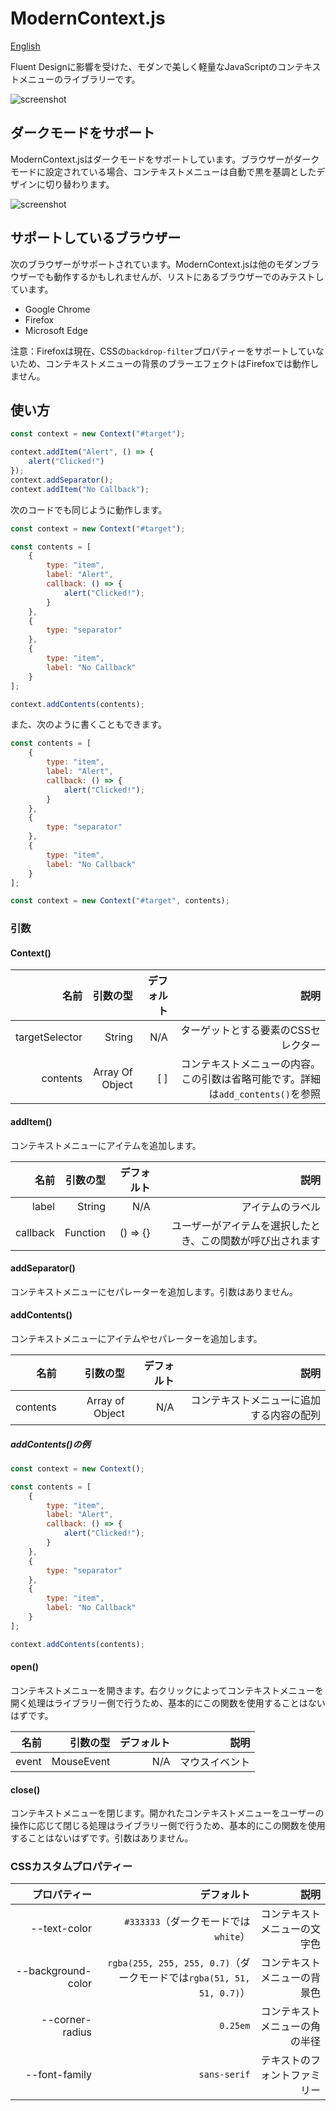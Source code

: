 # ModernContext.js

[English](README.md)

Fluent Designに影響を受けた、モダンで美しく軽量なJavaScriptのコンテキストメニューのライブラリーです。

![screenshot](screenshot_light.png)

## ダークモードをサポート

ModernContext.jsはダークモードをサポートしています。ブラウザーがダークモードに設定されている場合、コンテキストメニューは自動で黒を基調としたデザインに切り替わります。

![screenshot](screenshot_dark.png)

## サポートしているブラウザー

次のブラウザーがサポートされています。ModernContext.jsは他のモダンブラウザーでも動作するかもしれませんが、リストにあるブラウザーでのみテストしています。

- Google Chrome
- Firefox
- Microsoft Edge

注意：Firefoxは現在、CSSの``backdrop-filter``プロパティーをサポートしていないため、コンテキストメニューの背景のブラーエフェクトはFirefoxでは動作しません。

## 使い方

```javascript
const context = new Context("#target");

context.addItem("Alert", () => {
    alert("Clicked!")
});
context.addSeparator();
context.addItem("No Callback");
```

次のコードでも同じように動作します。

```javascript
const context = new Context("#target");

const contents = [
    {
        type: "item",
        label: "Alert",
        callback: () => {
            alert("Clicked!");
        }
    },
    {
        type: "separator"
    },
    {
        type: "item",
        label: "No Callback"
    }
];

context.addContents(contents);
```

また、次のように書くこともできます。

```javascript
const contents = [
    {
        type: "item",
        label: "Alert",
        callback: () => {
            alert("Clicked!");
        }
    },
    {
        type: "separator"
    },
    {
        type: "item",
        label: "No Callback"
    }
];

const context = new Context("#target", contents);
```

### 引数

#### Context()

|           名前 |        引数の型 | デフォルト |                                                                               説明 |
| -------------: | --------------: | ---------: | ---------------------------------------------------------------------------------: |
| targetSelector |          String |        N/A |                                                ターゲットとする要素のCSSセレクター |
|       contents | Array Of Object |        [ ] | コンテキストメニューの内容。この引数は省略可能です。詳細は``add_contents()``を参照 |

#### addItem()

コンテキストメニューにアイテムを追加します。

|     名前 | 引数の型 | デフォルト |                                                       説明 |
| -------: | -------: | ---------: | ---------------------------------------------------------: |
|    label |   String |        N/A |                                           アイテムのラベル |
| callback | Function |   () => {} | ユーザーがアイテムを選択したとき、この関数が呼び出されます |

#### addSeparator()

コンテキストメニューにセパレーターを追加します。引数はありません。

#### addContents()

コンテキストメニューにアイテムやセパレーターを追加します。

|     名前 |        引数の型 | デフォルト |                                     説明 |
| -------: | --------------: | ---------: | ---------------------------------------: |
| contents | Array of Object |        N/A | コンテキストメニューに追加する内容の配列 |

##### addContents()の例

```javascript
const context = new Context();

const contents = [
    {
        type: "item",
        label: "Alert",
        callback: () => {
            alert("Clicked!");
        }
    },
    {
        type: "separator"
    },
    {
        type: "item",
        label: "No Callback"
    }
];

context.addContents(contents);
```

#### open()

コンテキストメニューを開きます。右クリックによってコンテキストメニューを開く処理はライブラリー側で行うため、基本的にこの関数を使用することはないはずです。

|  名前 |   引数の型 | デフォルト |           説明 |
| ----: | ---------: | ---------: | -------------: |
| event | MouseEvent |        N/A | マウスイベント |

#### close()

コンテキストメニューを閉じます。開かれたコンテキストメニューをユーザーの操作に応じて閉じる処理はライブラリー側で行うため、基本的にこの関数を使用することはないはずです。引数はありません。

### CSSカスタムプロパティー

|       プロパティー |                                                                デフォルト |                           説明 |
| -----------------: | ------------------------------------------------------------------------: | -----------------------------: |
|       --text-color |                                  ``#333333``（ダークモードでは``white``） |   コンテキストメニューの文字色 |
| --background-color | ``rgba(255, 255, 255, 0.7)``（ダークモードでは``rgba(51, 51, 51, 0.7)``） |   コンテキストメニューの背景色 |
|    --corner-radius |                                                                ``0.25em`` | コンテキストメニューの角の半径 |
|      --font-family |                                                            ``sans-serif`` |   テキストのフォントファミリー |
